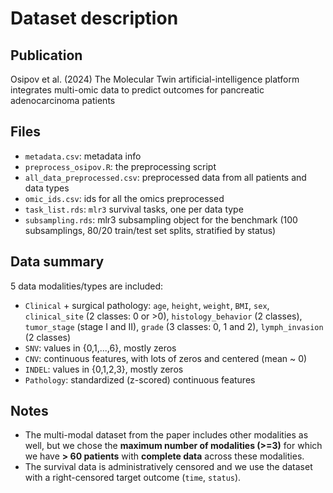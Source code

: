 # Dataset description

## Publication

Osipov et al. (2024) The Molecular Twin artificial-intelligence platform integrates multi-omic data to predict outcomes for pancreatic adenocarcinoma patients

## Files

- `metadata.csv`: metadata info
- `preprocess_osipov.R`: the preprocessing script
- `all_data_preprocessed.csv`: preprocessed data from all patients and data types
- `omic_ids.csv`: ids for all the omics preprocessed
- `task_list.rds`: `mlr3` survival tasks, one per data type
- `subsampling.rds`: mlr3 subsampling object for the benchmark (100 subsamplings, 80/20 train/test set splits, stratified by status)

## Data summary

5 data modalities/types are included:

- `Clinical` + surgical pathology: `age`, `height`, `weight`, `BMI`, `sex`, `clinical_site` (2 classes: 0 or >0), `histology_behavior` (2 classes), `tumor_stage` (stage I and II), `grade` (3 classes: 0, 1 and 2), `lymph_invasion` (2 classes)
- `SNV`: values in {0,1,...,6}, mostly zeros
- `CNV`: continuous features, with lots of zeros and centered (mean ~ 0)
- `INDEL`: values in {0,1,2,3}, mostly zeros
- `Pathology`: standardized (z-scored) continuous features

## Notes

- The multi-modal dataset from the paper includes other modalities as well, but we chose the **maximum number of modalities (>=3)** for which we have **> 60 patients** with **complete data** across these modalities.
- The survival data is administratively censored and we use the dataset with a right-censored target outcome (`time`, `status`).
